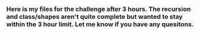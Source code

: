 ### Here is my files for the challenge after 3 hours. The recursion and class/shapes aren't quite complete but wanted to stay within the 3 hour limit. Let me know if you have any quesitons. 
